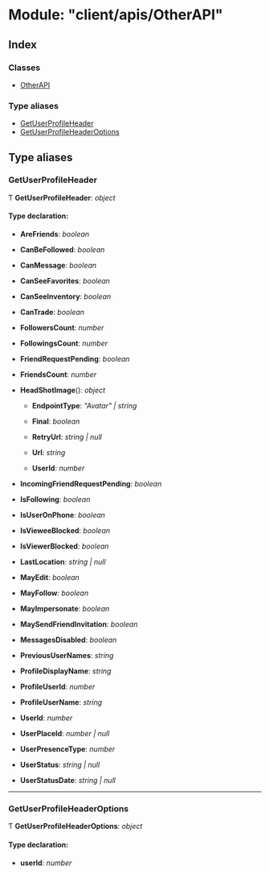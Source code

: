
# Module: "client/apis/OtherAPI"

## Index

### Classes

* [OtherAPI](../classes/_client_apis_otherapi_.otherapi.md)

### Type aliases

* [GetUserProfileHeader](_client_apis_otherapi_.md#getuserprofileheader)
* [GetUserProfileHeaderOptions](_client_apis_otherapi_.md#getuserprofileheaderoptions)

## Type aliases

### <a id="getuserprofileheader" name="getuserprofileheader"></a>  GetUserProfileHeader

Ƭ **GetUserProfileHeader**: *object*

#### Type declaration:

* **AreFriends**: *boolean*

* **CanBeFollowed**: *boolean*

* **CanMessage**: *boolean*

* **CanSeeFavorites**: *boolean*

* **CanSeeInventory**: *boolean*

* **CanTrade**: *boolean*

* **FollowersCount**: *number*

* **FollowingsCount**: *number*

* **FriendRequestPending**: *boolean*

* **FriendsCount**: *number*

* **HeadShotImage**(): *object*

  * **EndpointType**: *"Avatar" | string*

  * **Final**: *boolean*

  * **RetryUrl**: *string | null*

  * **Url**: *string*

  * **UserId**: *number*

* **IncomingFriendRequestPending**: *boolean*

* **IsFollowing**: *boolean*

* **IsUserOnPhone**: *boolean*

* **IsVieweeBlocked**: *boolean*

* **IsViewerBlocked**: *boolean*

* **LastLocation**: *string | null*

* **MayEdit**: *boolean*

* **MayFollow**: *boolean*

* **MayImpersonate**: *boolean*

* **MaySendFriendInvitation**: *boolean*

* **MessagesDisabled**: *boolean*

* **PreviousUserNames**: *string*

* **ProfileDisplayName**: *string*

* **ProfileUserId**: *number*

* **ProfileUserName**: *string*

* **UserId**: *number*

* **UserPlaceId**: *number | null*

* **UserPresenceType**: *number*

* **UserStatus**: *string | null*

* **UserStatusDate**: *string | null*

___

### <a id="getuserprofileheaderoptions" name="getuserprofileheaderoptions"></a>  GetUserProfileHeaderOptions

Ƭ **GetUserProfileHeaderOptions**: *object*

#### Type declaration:

* **userId**: *number*
